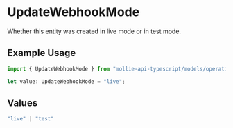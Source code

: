 # UpdateWebhookMode

Whether this entity was created in live mode or in test mode.

## Example Usage

```typescript
import { UpdateWebhookMode } from "mollie-api-typescript/models/operations";

let value: UpdateWebhookMode = "live";
```

## Values

```typescript
"live" | "test"
```